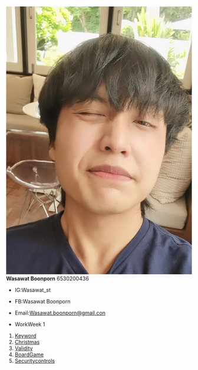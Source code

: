 ![image](Img/IMG_20240621_131036_477.jpg)
**Wasawat Boonporn** 6530200436


- IG:Wasawat_st
- FB:Wasawat Boonporn
- Email:Wasawat.boonporn@gmail.con

- WorkWeek 1
 1. [Keyword](clearing.md)
 1. [Christmas](Christmas.md)
 1. [Validity](validity.md)
 1. [BoardGame](boardgame.md)
 1. [Securitycontrols](securitycontrols.md)

